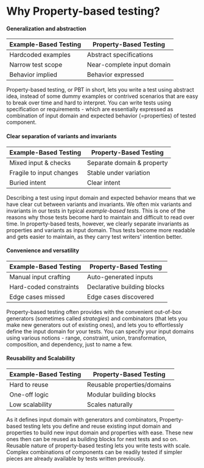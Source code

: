# Why Property-based testing?

#### Generalization and abstraction

| Example-Based Testing    | Property-Based Testing     |
|--------------------------|----------------------------|
| Hardcoded examples       | Abstract specifications    |
| Narrow test scope        | Near-complete input domain |
| Behavior implied         | Behavior expressed         |

Property-based testing, or PBT in short, lets you write a test using abstract idea, instead of some dummy examples or contrived scenarios that are easy to break over time and hard to interpret. You can write tests using specification or requirements - which are essentially expressed as combination of input domain and expected behavior (=properties) of tested component.

#### Clear separation of variants and invariants

| Example-Based Testing    | Property-Based Testing        |
|--------------------------|-------------------------------|
| Mixed input & checks     | Separate domain & property    |
| Fragile to input changes | Stable under variation        |
| Buried intent            | Clear intent                  |

Describing a test using input domain and expected behavior means that we have clear cut between variants and invariants.
We often mix variants and invariants in our tests in typical *example-based tests*. This is one of the reasons why those tests become hard to maintain and difficult to read over time. In property-based tests, however, we clearly separate invariants as properties and variants as input domain. Thus tests become more readable and gets easier to maintain, as they carry test writers' intention better.

#### Convenience and versatility

| Example-Based Testing    | Property-Based Testing      |
|--------------------------|-----------------------------|
| Manual input crafting    | Auto-generated inputs       |
| Hard-coded constraints   | Declarative building blocks |
| Edge cases missed        | Edge cases discovered       |

Property-based testing often provides with the convenient out-of-box generators (sometimes called *strategies*) and combinators (that lets you make new generators out of existing ones), and lets you to effortlessly define the input domain for your tests. You can specify your input domains using various notions - range, constraint, union, transformation, composition, and dependency, just to name a few.

#### Reusability and Scalability

| Example-Based Testing    | Property-Based Testing           |
|--------------------------|----------------------------------|
| Hard to reuse            | Reusable properties/domains      |
| One-off logic            | Modular building blocks          |
| Low scalability          | Scales naturally                 |

As it defines input domain with generators and combinators, Property-based testing lets you define and reuse existing input domain and properties to build new input domain and properties with ease. These new ones then can be reused as building blocks for next tests and so on. Reusable nature of property-based testing lets you write tests with scale. Complex combinations of components can be readily tested if simpler pieces are already available by tests written previously.

&nbsp;

